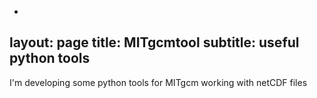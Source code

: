 -
layout: page
title: MITgcmtool
subtitle: useful python tools
---

I'm developing some python tools for MITgcm working with netCDF files

